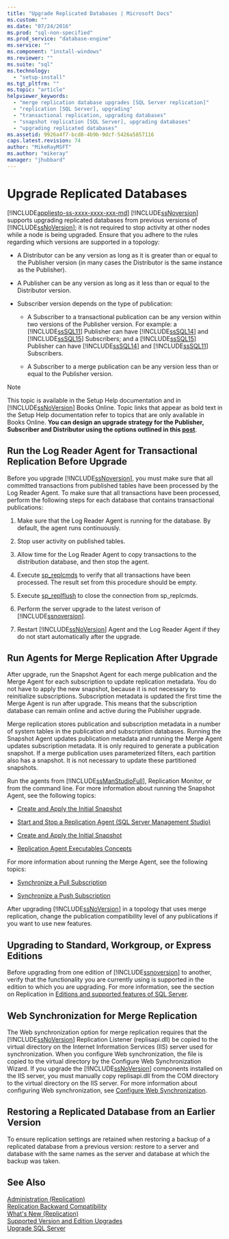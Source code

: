 ```yaml
---
title: "Upgrade Replicated Databases | Microsoft Docs"
ms.custom: ""
ms.date: "07/24/2016"
ms.prod: "sql-non-specified"
ms.prod_service: "database-engine"
ms.service: ""
ms.component: "install-windows"
ms.reviewer: ""
ms.suite: "sql"
ms.technology: 
  - "setup-install"
ms.tgt_pltfrm: ""
ms.topic: "article"
helpviewer_keywords: 
  - "merge replication database upgrades [SQL Server replication]"
  - "replication [SQL Server], upgrading"
  - "transactional replication, upgrading databases"
  - "snapshot replication [SQL Server], upgrading databases"
  - "upgrading replicated databases"
ms.assetid: 9926a4f7-bcd8-4b9b-9dcf-5426a5857116
caps.latest.revision: 74
author: "MikeRayMSFT"
ms.author: "mikeray"
manager: "jhubbard"
---
```

# Upgrade Replicated Databases
[!INCLUDE[appliesto-ss-xxxx-xxxx-xxx-md](../../includes/appliesto-ss-xxxx-xxxx-xxx-md.md)]
  [!INCLUDE[ssNoversion](../../includes/ssnoversion-md.md)] supports upgrading replicated databases from previous versions of [!INCLUDE[ssNoVersion](../../includes/ssnoversion-md.md)]; it is not required to stop activity at other nodes while a node is being upgraded. Ensure that you adhere to the rules regarding which versions are supported in a topology:  
  
-   A Distributor can be any version as long as it is greater than or equal to the Publisher version (in many cases the Distributor is the same instance as the Publisher).  
  
-   A Publisher can be any version as long as it less than or equal to the Distributor version.  
  
-   Subscriber version depends on the type of publication:  
  
    -   A Subscriber to a transactional publication can be any version within two versions of the Publisher version. For example: a [!INCLUDE[ssSQL11](../../includes/sssql11-md.md)] Publisher can have [!INCLUDE[ssSQL14](../../includes/sssql14-md.md)] and [!INCLUDE[ssSQL15](../../includes/sssql15-md.md)] Subscribers; and a [!INCLUDE[ssSQL15](../../includes/sssql15-md.md)] Publisher can have [!INCLUDE[ssSQL14](../../includes/sssql14-md.md)] and  [!INCLUDE[ssSQL11](../../includes/sssql11-md.md)] Subscribers.  
  
    -   A Subscriber to a merge publication can be any version less than or equal to the Publisher version.  
  
> [!NOTE]  
>  This topic is available in the Setup Help documentation and in [!INCLUDE[ssNoVersion](../../includes/ssnoversion-md.md)] Books Online. Topic links that appear as bold text in the Setup Help documentation refer to topics that are only available in Books Online. **You can design an upgrade strategy for the Publisher, Subscriber and Distributor using the options outlined in this [post](https://blogs.msdn.microsoft.com/sql_server_team/upgrading-a-replication-topology-to-sql-server-2016/)**. 
  
## Run the Log Reader Agent for Transactional Replication Before Upgrade  
 Before you upgrade [!INCLUDE[ssNoversion](../../includes/ssnoversion-md.md)], you must make sure that all committed transactions from published tables have been processed by the Log Reader Agent. To make sure that all transactions have been processed, perform the following steps for each database that contains transactional publications:  
  
1.  Make sure that the Log Reader Agent is running for the database. By default, the agent runs continuously.  
  
2.  Stop user activity on published tables.  
  
3.  Allow time for the Log Reader Agent to copy transactions to the distribution database, and then stop the agent.  
  
4.  Execute [sp_replcmds](../../relational-databases/system-stored-procedures/sp-replcmds-transact-sql.md) to verify that all transactions have been processed. The result set from this procedure should be empty.  
  
5.  Execute [sp_replflush](../../relational-databases/system-stored-procedures/sp-replflush-transact-sql.md) to close the connection from sp_replcmds.  
  
6.  Perform the server upgrade to the latest verison of  [!INCLUDE[ssnoversion](../../includes/ssnoversion-md.md)].  
  
7.  Restart [!INCLUDE[ssNoVersion](../../includes/ssnoversion-md.md)] Agent and the Log Reader Agent if they do not start automatically after the upgrade.  
  
## Run Agents for Merge Replication After Upgrade  
 After upgrade, run the Snapshot Agent for each merge publication and the Merge Agent for each subscription to update replication metadata. You do not have to apply the new snapshot, because it is not necessary to reinitialize subscriptions. Subscription metadata is updated the first time the Merge Agent is run after upgrade. This means that the subscription database can remain online and active during the Publisher upgrade.  
  
 Merge replication stores publication and subscription metadata in a number of system tables in the publication and subscription databases. Running the Snapshot Agent updates publication metadata and running the Merge Agent updates subscription metadata. It is only required to generate a publication snapshot. If a merge publication uses parameterized filters, each partition also has a snapshot. It is not necessary to update these partitioned snapshots.  
  
 Run the agents from [!INCLUDE[ssManStudioFull](../../includes/ssmanstudiofull-md.md)], Replication Monitor, or from the command line. For more information about running the Snapshot Agent, see the following topics:  
  
-   [Create and Apply the Initial Snapshot](../../relational-databases/replication/create-and-apply-the-initial-snapshot.md)  
  
-   [Start and Stop a Replication Agent &#40;SQL Server Management Studio&#41;](../../relational-databases/replication/agents/start-and-stop-a-replication-agent-sql-server-management-studio.md)  
  
-   [Create and Apply the Initial Snapshot](../../relational-databases/replication/create-and-apply-the-initial-snapshot.md)  
  
-   [Replication Agent Executables Concepts](../../relational-databases/replication/concepts/replication-agent-executables-concepts.md)  
  
 For more information about running the Merge Agent, see the following topics:  
  
-   [Synchronize a Pull Subscription](../../relational-databases/replication/synchronize-a-pull-subscription.md)  
  
-   [Synchronize a Push Subscription](../../relational-databases/replication/synchronize-a-push-subscription.md)  
  
 After upgrading [!INCLUDE[ssNoVersion](../../includes/ssnoversion-md.md)] in a topology that uses merge replication, change the publication compatibility level of any publications if you want to use new features.  
  
## Upgrading to Standard, Workgroup, or Express Editions  
 Before upgrading from one edition of [!INCLUDE[ssnoversion](../../includes/ssnoversion-md.md)] to another, verify that the functionality you are currently using is supported in the edition to which you are upgrading. For more information, see the section on Replication in [Editions and supported features of SQL Server](../../sql-server/editions-and-components-of-sql-server-2017.md).  
  
## Web Synchronization for Merge Replication  
 The Web synchronization option for merge replication requires that the [!INCLUDE[ssNoVersion](../../includes/ssnoversion-md.md)] Replication Listener (replisapi.dll) be copied to the virtual directory on the Internet Information Services (IIS) server used for synchronization. When you configure Web synchronization, the file is copied to the virtual directory by the Configure Web Synchronization Wizard. If you upgrade the [!INCLUDE[ssNoVersion](../../includes/ssnoversion-md.md)] components installed on the IIS server, you must manually copy replisapi.dll from the COM directory to the virtual directory on the IIS server. For more information about configuring Web synchronization, see [Configure Web Synchronization](../../relational-databases/replication/configure-web-synchronization.md).  
  
## Restoring a Replicated Database from an Earlier Version  
 To ensure replication settings are retained when restoring a backup of a replicated database from a previous version: restore to a server and database with the same names as the server and database at which the backup was taken.  
  
## See Also  
 [Administration &#40;Replication&#41;](../../relational-databases/replication/administration/administration-replication.md)   
 [Replication Backward Compatibility](../../relational-databases/replication/replication-backward-compatibility.md)   
 [What's New &#40;Replication&#41;](../../relational-databases/replication/what-s-new-replication.md)   
 [Supported Version and Edition Upgrades](../../database-engine/install-windows/supported-version-and-edition-upgrades.md)   
 [Upgrade SQL Server](../../database-engine/install-windows/upgrade-sql-server.md)  
  
  
